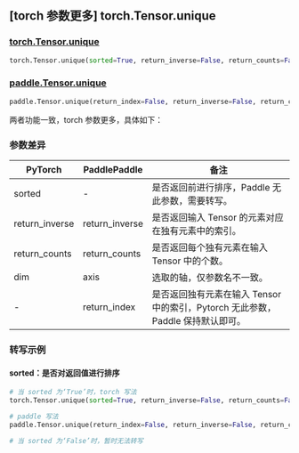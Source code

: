 ## [torch 参数更多] torch.Tensor.unique
### [torch.Tensor.unique](https://pytorch.org/docs/stable/generated/torch.Tensor.unique.html?highlight=unique#torch.Tensor.unique)

```python
torch.Tensor.unique(sorted=True, return_inverse=False, return_counts=False, dim=None)
```

### [paddle.Tensor.unique](https://www.paddlepaddle.org.cn/documentation/docs/zh/api/paddle/Tensor_cn.html#unique-return-index-false-return-inverse-false-return-counts-false-axis-none-dtype-int64-name-none)

```python
paddle.Tensor.unique(return_index=False, return_inverse=False, return_counts=False, axis=None, dtype='int64', name=None)
```

两者功能一致，torch 参数更多，具体如下：
### 参数差异
| PyTorch       | PaddlePaddle | 备注                                                   |
| ------------- | ------------ | ------------------------------------------------------ |
| sorted        | -            | 是否返回前进行排序，Paddle 无此参数，需要转写。                                     |
| return_inverse| return_inverse        | 是否返回输入 Tensor 的元素对应在独有元素中的索引。        |
| return_counts | return_counts        | 是否返回每个独有元素在输入 Tensor 中的个数。             |
| dim           | axis        | 选取的轴，仅参数名不一致。                                                 |
| -             | return_index| 是否返回独有元素在输入 Tensor 中的索引，Pytorch 无此参数， Paddle 保持默认即可。|

### 转写示例
#### sorted：是否对返回值进行排序
```python
# 当 sorted 为‘True’时，torch 写法
torch.Tensor.unique(sorted=True, return_inverse=False, return_counts=False, dim=1)

# paddle 写法
paddle.Tensor.unique(return_index=False, return_inverse=False, return_counts=False, axis=1)

# 当 sorted 为‘False’时，暂时无法转写
```
